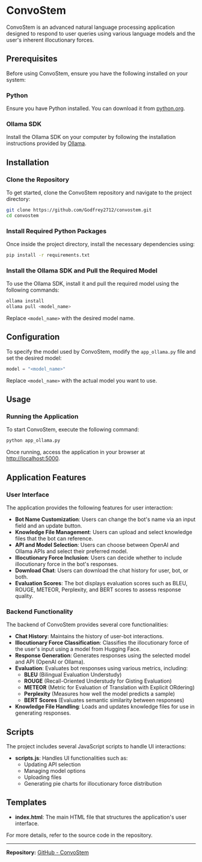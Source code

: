 # ConvoStem

ConvoStem is an advanced natural language processing application designed to respond to user queries using various language models and the user's inherent illocutionary forces.

## Prerequisites

Before using ConvoStem, ensure you have the following installed on your system:

### Python

Ensure you have Python installed. You can download it from [python.org](https://www.python.org/downloads/).

### Ollama SDK

Install the Ollama SDK on your computer by following the installation instructions provided by [Ollama](https://ollama.com/).

## Installation

### Clone the Repository

To get started, clone the ConvoStem repository and navigate to the project directory:

```bash
git clone https://github.com/Godfrey2712/convostem.git
cd convostem
```

### Install Required Python Packages

Once inside the project directory, install the necessary dependencies using:

```bash
pip install -r requirements.txt
```

### Install the Ollama SDK and Pull the Required Model

To use the Ollama SDK, install it and pull the required model using the following commands:

```bash
ollama install
ollama pull <model_name>
```

Replace `<model_name>` with the desired model name.

## Configuration

To specify the model used by ConvoStem, modify the `app_ollama.py` file and set the desired model:

```python
model = "<model_name>"
```

Replace `<model_name>` with the actual model you want to use.

## Usage

### Running the Application

To start ConvoStem, execute the following command:

```bash
python app_ollama.py
```

Once running, access the application in your browser at [http://localhost:5000](http://localhost:5000).

## Application Features

### User Interface

The application provides the following features for user interaction:

- **Bot Name Customization**: Users can change the bot's name via an input field and an update button.
- **Knowledge File Management**: Users can upload and select knowledge files that the bot can reference.
- **API and Model Selection**: Users can choose between OpenAI and Ollama APIs and select their preferred model.
- **Illocutionary Force Inclusion**: Users can decide whether to include illocutionary force in the bot's responses.
- **Download Chat**: Users can download the chat history for user, bot, or both.
- **Evaluation Scores**: The bot displays evaluation scores such as BLEU, ROUGE, METEOR, Perplexity, and BERT scores to assess response quality.

### Backend Functionality

The backend of ConvoStem provides several core functionalities:

- **Chat History**: Maintains the history of user-bot interactions.
- **Illocutionary Force Classification**: Classifies the illocutionary force of the user's input using a model from Hugging Face.
- **Response Generation**: Generates responses using the selected model and API (OpenAI or Ollama).
- **Evaluation**: Evaluates bot responses using various metrics, including:
  - **BLEU** (Bilingual Evaluation Understudy)
  - **ROUGE** (Recall-Oriented Understudy for Gisting Evaluation)
  - **METEOR** (Metric for Evaluation of Translation with Explicit ORdering)
  - **Perplexity** (Measures how well the model predicts a sample)
  - **BERT Scores** (Evaluates semantic similarity between responses)
- **Knowledge File Handling**: Loads and updates knowledge files for use in generating responses.

## Scripts

The project includes several JavaScript scripts to handle UI interactions:

- **scripts.js**: Handles UI functionalities such as:
  - Updating API selection
  - Managing model options
  - Uploading files
  - Generating pie charts for illocutionary force distribution

## Templates

- **index.html**: The main HTML file that structures the application's user interface.

For more details, refer to the source code in the repository.

---

**Repository:** [GitHub - ConvoStem](https://github.com/Godfrey2712/convostem)
